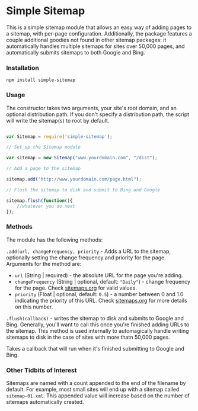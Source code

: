 # Simple Sitemap

This is a simple sitemap module that allows an easy way of adding pages to a sitemap, with per-page configuration. Additionally, the package features a couple additional goodies not found in other sitemap packages: it automatically handles multiple sitemaps for sites over 50,000 pages, and automatically submits sitemaps to both Google and Bing.

### Installation

`npm install simple-sitemap`

### Usage

The constructor takes two arguments, your site's root domain, and an optional distribution path. If you don't specify a distribution path, the script will write the sitemap(s) to root by default.

~~~javascript

var Sitemap = require('simple-sitemap');

// Set up the Sitemap module

var sitemap = new Sitemap("www.yourdomain.com", "/dist");

// Add a page to the sitemap

sitemap.add("http://www.yourdomain.com/page.html");

// Flush the sitemap to disk and submit to Bing and Google

sitemap.flush(function(){
    //whatever you do next
});
~~~

### Methods

The module has the following methods:

`.add(url, changeFrequency, priority` - Adds a URL to the sitemap, optionally setting the change frequency and priority for the page. Arguments for the method are:

* `url` (String | required) - the absolute URL for the page you're adding.
* `changeFrequency` (String | optional, default: `"Daily"`) - change frequency for the page. Check [sitemaps.org](http://www.sitemaps.org/protocol.html) for valid values.
* `priority` (Float | optional, default: `0.5`) - a number between 0 and 1.0 indicating the priority of this URL. Check [sitemaps.org](http://www.sitemaps.org/protocol.html) for more details on this number.

`.flush(callback)` - writes the sitemap to disk and submits to Google and Bing. Generally, you'll want to call this once you're finished adding URLs to the sitemap. This method is used internally to automagically handle writing sitemaps to disk in the case of sites with more thatn 50,000 pages.

Takes a callback that will run when it's finished submitting to Google and Bing. 

### Other Tidbits of Interest

Sitemaps are named with a count appended to the end of the filename by default. For example, most small sites will end up with a sitemap called `sitemap-01.xml`. This appended value will increase based on the number of sitemaps automatically created.



